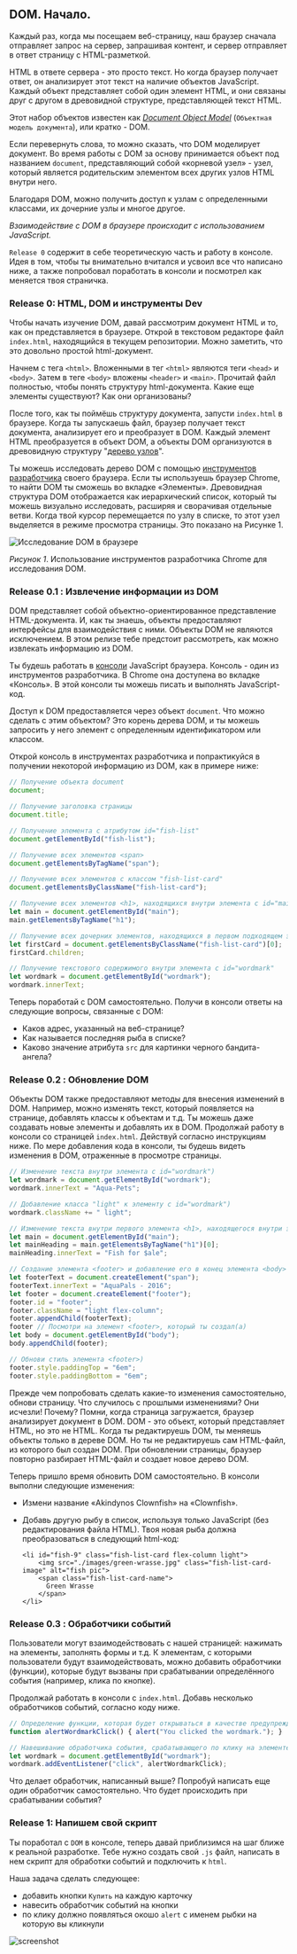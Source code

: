 ## DOM. Начало.

Каждый раз, когда мы посещаем веб-страницу, наш браузер сначала отправляет запрос на сервер, запрашивая контент, и сервер отправляет в ответ страницу с HTML-разметкой.

HTML в ответе сервера - это просто текст. Но когда браузер получает ответ, он анализирует этот текст на наличие объектов JavaScript. Каждый объект представляет собой один элемент HTML, и они связаны друг с другом в древовидной структуре, представляющей текст HTML.

Этот набор объектов известен как  *[Document Object Model](https://developer.mozilla.org/ru/docs/DOM/DOM_Reference/Введение)* (`Объектная модель документа`), или кратко - DOM.

Если перевернуть слова, то можно сказать, что DOM моделирует документ. Во время работы с DOM за основу принимается объект под названием `document`, представляющий собой «корневой узел» - узел, который является родительским элементом всех других узлов HTML внутри него.

Благодаря DOM, можно получить доступ к узлам с определенными классами, их дочерние узлы и многое другое. 

*Взаимодействие с DOM в браузере происходит с использованием JavaScript.*


`Release 0` содержит в себе теоретическую часть и работу в консоле. Идея в том, чтобы ты внимательно вчитался и усвоил все что написано ниже, а также попробовал поработать в консоли и посмотрел как меняется твоя страничка. 

### Release 0: HTML, DOM и инструменты Dev

Чтобы начать изучение DOM, давай рассмотрим документ HTML и то, как он представляется в браузере. 
Открой в текстовом редакторе файл `index.html`, находящийся в текущем репозитории. Можно заметить, что это довольно простой html-документ. 

Начнем с тега `<html>`. Вложенными в тег `<html>` являются теги `<head>` и `<body>`. Затем в теге `<body>` вложены `<header>` и `<main>`. Прочитай файл полностью, чтобы понять структуру html-документа. Какие еще элементы существуют? Как они организованы?

После того, как ты поймёшь структуру документа, запусти `index.html` в браузере. Когда ты запускаешь файл, браузер получает текст документа, анализирует его и преобразует в DOM. Каждый элемент HTML преобразуется в объект DOM, а объекты DOM организуются в древовидную структуру "[дерево узлов](http://www.html5rocks.com/en/tutorials/internals/howbrowserswork/#DOM)".

Ты можешь исследовать дерево DOM с помощью [инструментов разработчика](https://developer.chrome.com/devtools) своего браузера. Если ты используешь браузер Chrome, то найти DOM ты сможешь во вкладке «Элементы». Древовидная структура DOM отображается как иерархический список, который ты можешь визуально исследовать, расширяя и сворачивая отдельные ветви. Когда твой курсор перемещается по узлу в списке, то этот узел выделяется в режиме просмотра страницы. Это показано на Рисунке 1.

![Исследование DOM в браузере](aquapals-dev-tools.gif)

*Рисунок 1*. Использование инструментов разработчика Chrome для исследования DOM.

### Release 0.1 : Извлечение информации из DOM

DOM представляет собой объектно-ориентированное представление HTML-документа. И, как ты знаешь, объекты предоставляют интерфейсы для взаимодействия с ними. Объекты DOM не являются исключением. В этом релизе тебе предстоит рассмотреть, как можно извлекать информацию из DOM.

Ты будешь работать в [консоли](https://developer.chrome.com/devtools#console) JavaScript браузера. Консоль - один из инструментов разработчика. В Chrome она доступена во вкладке «Консоль». В этой консоли ты можешь писать и выполнять JavaScript-код.

Доступ к DOM предоставляется через объект `document`. Что можно сделать с этим объектом? Это корень дерева DOM, и ты можешь запросить у него элемент с определенным идентификатором или классом.

Открой консоль в инструментах разработчика и попрактикуйся в получении некоторой информацию из DOM, как в примере ниже:

```javascript
// Получение объекта document
document;

// Получение заголовка страницы
document.title;

// Получение элемента с атрибутом id="fish-list"
document.getElementById("fish-list");

// Получение всех элементов <span>
document.getElementsByTagName("span");

// Получение всех элементов с классом "fish-list-card"
document.getElementsByClassName("fish-list-card");

// Получение всех элементов <h1>, находящихся внутри элемента с id="main"
let main = document.getElementById("main");
main.getElementsByTagName("h1");

// Получение всех дочерних элементов, находящихся в первом подходящем элементе с классом "fish-list-card"
let firstCard = document.getElementsByClassName("fish-list-card")[0];
firstCard.children;

// Получение текстового содержимого внутри элемента с id="wordmark"
let wordmark = document.getElementById("wordmark");
wordmark.innerText;
```

Теперь поработай с DOM самостоятельно. Получи в консоли ответы на следующие вопросы, связанные с DOM:

- Каков адрес, указанный на веб-странице?
- Как называется последняя рыба в списке?
- Каково значение атрибута `src` для картинки черного бандита-ангела?

### Release 0.2 : Обновление DOM

Объекты DOM также предоставляют методы для внесения изменений в DOM. Например, можно изменять текст, который появляется на странице, добавлять классы к объектам и т.д. Ты можешь даже создавать новые элементы и добавлять их в DOM. Продолжай работу в консоли со страницей `index.html`. Действуй согласно инструкциям ниже. По мере добавления кода в консоли, ты будешь видеть изменения в DOM, отраженные в просмотре страницы.

```javascript
// Изменение текста внутри элемента с id="wordmark")
let wordmark = document.getElementById("wordmark");
wordmark.innerText = "Aqua-Pets";

// Добавление класса "light" к элементу с id="wordmark")
wordmark.className += " light";

// Изменение текста внутри первого элемента <h1>, находящегося внутри элемента с id="main")
let main = document.getElementById("main");
let mainHeading = main.getElementsByTagName("h1")[0];
mainHeading.innerText = "Fish for $ale";

// Создание элемента <footer> и добавление его в конец элемента <body>
let footerText = document.createElement("span");
footerText.innerText = "AquaPals - 2016";
let footer = document.createElement("footer");
footer.id = "footer";
footer.className = "light flex-column";
footer.appendChild(footerText);
footer // Посмотри на элемент <footer>, который ты создал(а)
let body = document.getElementById("body");
body.appendChild(footer);

// Обнови стиль элемента <footer>)
footer.style.paddingTop = "6em";
footer.style.paddingBottom = "6em";
```

Прежде чем попробовать сделать какие-то изменения самостоятельно, обнови страницу. Что случилось с прошлыми изменениями? Они исчезли! Почему? Помни, когда страница загружается, браузер анализирует документ в DOM. DOM - это объект, который представляет HTML, но это не HTML. Когда ты редактируешь DOM, ты меняешь объекты только в дереве DOM. Но ты не редактируешь сам HTML-файл, из которого был создан DOM. При обновлении страницы, браузер повторно разбирает HTML-файл и создает новое дерево DOM.

Теперь пришло время обновить DOM самостоятельно. В консоли выполни следующие изменения:

- Измени название «Akindynos Clownfish» на «Clownfish».
- Добавь другую рыбу в список, используя только JavaScript (без редактирования файла HTML). Твоя новая рыба должна преобразоваться в следующий html-код:

  ```
  <li id="fish-9" class="fish-list-card flex-column light">
      <img src="./images/green-wrasse.jpg" class="fish-list-card-image" alt="fish pic">
      <span class="fish-list-card-name">
        Green Wrasse
      </span>
  </li>
  ```

### Release 0.3 : Обработчики событий

Пользователи могут взаимодействовать с нашей страницей: нажимать на элементы, заполнять формы и т.д. К элементам, с которыми пользователи будут взаимодействовать, можно добавить обработчики (функции), которые будут вызваны при срабатывании определённого события (например, клика по кнопке).

Продолжай работать в консоли с `index.html`. Добавь несколько обработчиков событий, согласно коду ниже.

```javascript
// Определение функции, которая будет открываться в качестве предупреждения)
function alertWordmarkClick() { alert("You clicked the wordmark."); }

// Навешивание обработчика события, срабатывающего по клику на элементе с id="wordmark"
let wordmark = document.getElementById("wordmark");
wordmark.addEventListener("click", alertWordmarkClick);
```

Что делает обработчик, написанный выше? Попробуй написать еще один обработчик самостоятельно. Что будет происходить при срабатывании события?

### Release 1: Напишем свой скрипт

Ты поработал с `DOM` в консоле, теперь давай приблизимся на шаг ближе к реальной разработке. 
Тебе нужно создать свой `.js` файл, написать в нем скрипт для обработки событий и подключить к `html`.

Наша задача сделать следующее:
- добавить кнопки `Купить` на каждую карточку
- навесить обработчик событий на кнопки
- по клику должно появляться окошо `alert` с именем рыбки на которую вы кликнули

![screenshot](aquapalsClick.gif)
